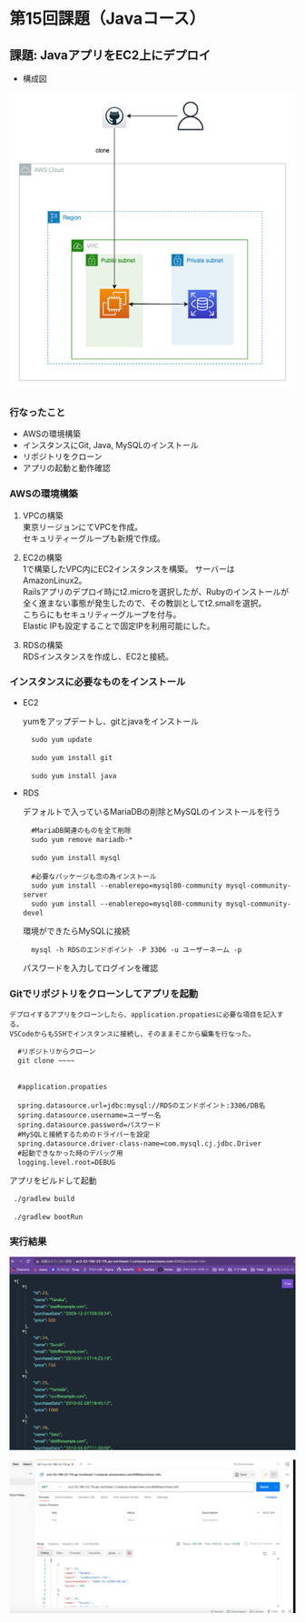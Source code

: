 # 第15回課題（Javaコース）
  
## 課題: JavaアプリをEC2上にデプロイ  
  
 - 構成図  
   
![structure](java-img/java-deploy.drawio.png)   

###  行なったこと  
 - AWSの環境構築
 - インスタンスにGit, Java, MySQLのインストール
 - リポジトリをクローン  
 - アプリの起動と動作確認  
  
###  AWSの環境構築  
  
 1. VPCの構築  
    東京リージョンにてVPCを作成。  
    セキュリティーグループも新規で作成。  
  
  
 2. EC2の構築  
    1で構築したVPC内にEC2インスタンスを構築。
    サーバーはAmazonLinux2。    
    Railsアプリのデプロイ時にt2.microを選択したが、Rubyのインストールが全く進まない事態が発生したので、その教訓としてt2.smallを選択。  
    こちらにもセキュリティーグループを付与。  
    Elastic IPも設定することで固定IPを利用可能にした。
  
  
 3. RDSの構築  
    RDSインスタンスを作成し、EC2と接続。  
  
### インスタンスに必要なものをインストール
  
- EC2 

    yumをアップデートし、gitとjavaをインストール  

  ```
    sudo yum update
    
    sudo yum install git
    
    sudo yum install java  

  ```
  
- RDS  
  
  デフォルトで入っているMariaDBの削除とMySQLのインストールを行う  
  
  ```
    #MariaDB関連のものを全て削除
    sudo yum remove mariadb-*
    
    sudo yum install mysql
    
    #必要なパッケージも念の為インストール
    sudo yum install --enablerepo=mysql80-community mysql-community-server
    sudo yum install --enablerepo=mysql80-community mysql-community-devel

  ```

    環境ができたらMySQLに接続  
      
  ```
    mysql -h RDSのエンドポイント -P 3306 -u ユーザーネーム -p
  ```  
      
    パスワードを入力してログインを確認　　
  

### Gitでリポジトリをクローンしてアプリを起動　　
  
    デプロイするアプリをクローンしたら、application.propatiesに必要な項目を記入する。 
    VSCodeからもSSHでインスタンスに接続し、そのままそこから編集を行なった。  
    
  ```
    #リポジトリからクローン
    git clone ~~~~
    
  ```
  
  ```
    #application.propaties
        
    spring.datasource.url=jdbc:mysql://RDSのエンドポイント:3306/DB名
    spring.datasource.username=ユーザー名
    spring.datasource.password=パスワード
    #MySQLと接続するためのドライバーを設定
    spring.datasource.driver-class-name=com.mysql.cj.jdbc.Driver
    #起動できなかった時のデバッグ用
    logging.level.root=DEBUG    
  ```  
  
  アプリをビルドして起動  
    
  ```
   ./gradlew build
  
   ./gradlew bootRun
  ```  

### 実行結果  
  
![structure](java-img/get-list.png)  

![structure](java-img/get-req.png)   
     